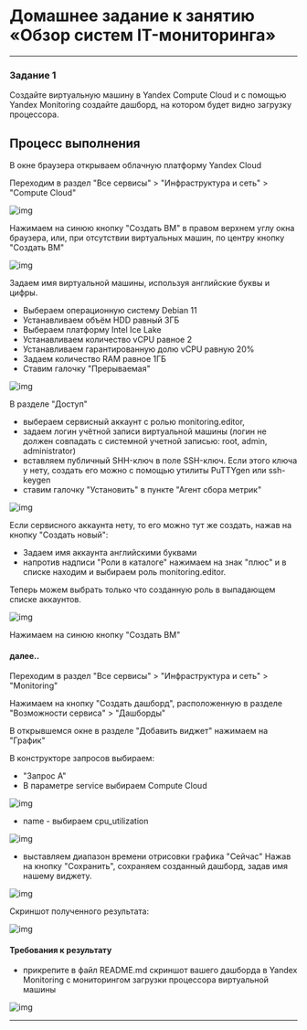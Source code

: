 
# Домашнее задание к занятию «Обзор систем IT-мониторинга»

---
 
### Задание 1

Создайте виртуальную машину в Yandex Compute Cloud и с помощью Yandex Monitoring создайте дашборд, на котором будет видно загрузку процессора.

## Процесс выполнения

В окне браузера открываем облачную платформу Yandex Cloud

Переходим в раздел "Все сервисы" > "Инфраструктура и сеть" > "Compute Cloud"

![img](https://github.com/al-zar/sysmon/blob/main/hw01/img/img_96.png)

Нажимаем на синюю кнопку "Создать ВМ" в правом верхнем углу окна браузера,
   или, при отсутствии виртуальных машин, по центру кнопку "Создать ВМ"

![img](https://github.com/al-zar/sysmon/blob/main/hw01/img/img_99.png)

Задаем имя виртуальной машины, используя английские буквы и цифры.

   - Выбераем операционную систему Debian 11
   - Устанавливаем объём HDD равный 3ГБ
   - Выбераем платформу Intel Ice Lake
   - Устанавливаем количество vCPU равное 2
   - Устанавливаем гарантированную долю vCPU равную 20%
   - Задаем количество RAM равное 1ГБ
   - Ставим галочку "Прерываемая"

![img](https://github.com/al-zar/sysmon/blob/main/hw01/img/img_104.png)

В разделе "Доступ"

   - выбераем сервисный аккаунт с ролью monitoring.editor,
   - задаем логин учётной записи виртуальной машины (логин не должен совпадать с системной учетной записью: root, admin, administrator)
   - вставляем публичный SHH-ключ в поле SSH-ключ. Если этого ключа у нету, создать его можно с помощью утилиты PuTTYgen или ssh-keygen
   - ставим галочку "Установить" в пункте "Агент сбора метрик"

![img](https://github.com/al-zar/sysmon/blob/main/hw01/img/img_125.png)

  Если сервисного аккаунта нету, то его можно тут же создать, нажав на кнопку "Создать новый":
  
   - Задаем имя аккаунта английскими буквами
   - напротив надписи "Роли в каталоге" нажимаем на знак "плюс" и в списке находим и выбираем роль monitoring.editor.
  
  Теперь можем выбрать только что созданную роль в выпадающем списке аккаунтов.

![img](https://github.com/al-zar/sysmon/blob/main/hw01/img/img_124.png)

Нажимаем на синюю кнопку "Создать ВМ"

#### далее..

Переходим в раздел "Все сервисы" > "Инфраструктура и сеть" > "Monitoring"

Нажимаем на кнопку "Создать дашборд", расположенную в разделе "Возможности сервиса" > "Дашборды"

В открывшемся окне в разделе "Добавить виджет" нажимаем на "График"

В конструкторе запросов выбираем:
   - "Запрос А"
   - В параметре service выбираем Compute Cloud
      
![img](https://github.com/al-zar/sysmon/blob/main/hw01/img/img_128.png)

   - name - выбираем cpu_utilization

![img](https://github.com/al-zar/sysmon/blob/main/hw01/img/img_131.png)

   - выставляем диапазон времени отрисовки графика "Сейчас"
    Нажав на кнопку "Сохранить", сохраняем созданный дашборд, задав имя нашему виджету.
    
![img](https://github.com/al-zar/sysmon/blob/main/hw01/img/img_133.png)   
    
Скриншот полученного результата:

![img](https://github.com/al-zar/sysmon/blob/main/hw01/img/img_132.png)

#### Требования к результату
* прикрепите в файл README.md скриншот вашего дашборда в Yandex Monitoring с мониторингом загрузки процессора виртуальной машины   

![img](https://github.com/al-zar/sysmon/blob/main/hw01/img/img_159.png)

---


